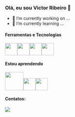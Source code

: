 ### Olá, eu sou Victor Ribeiro 👋


- 🔭 I’m currently working on ...
- 🌱 I’m currently learning ...

#### Ferramentas e Tecnologias
<img src="https://cdn.jsdelivr.net/gh/devicons/devicon/icons/jupyter/jupyter-original-wordmark.svg" width="40" height="40"/><img src="https://cdn.jsdelivr.net/gh/devicons/devicon/icons/python/python-original.svg" width="40" height="40"/><img src="https://cdn.jsdelivr.net/gh/devicons/devicon/icons/pandas/pandas-original-wordmark.svg" width="40" height="40" /><img src="https://cdn.jsdelivr.net/gh/devicons/devicon/icons/java/java-original.svg" width="40" height="40"/>
    
#### Estou aprendendo

<img src="https://cdn.jsdelivr.net/gh/devicons/devicon/icons/tensorflow/tensorflow-original-wordmark.svg" width="60" height="60"/><img src="https://cdn.jsdelivr.net/gh/devicons/devicon/icons/django/django-plain.svg" width="40" height="40"/><img src="https://cdn.jsdelivr.net/gh/devicons/devicon/icons/linux/linux-original.svg" width="40" height="40" />
          

#### Contatos:

<div>
<a href="https://www.linkedin.com/in/victor-ribeiro-5525b519b/" target="_blank"><img src="https://img.shields.io/badge/-LinkedIn-%230077B5?style=for-the-badge&logo=linkedin&logoColor=white" target="_blank"></a>   
</div>


